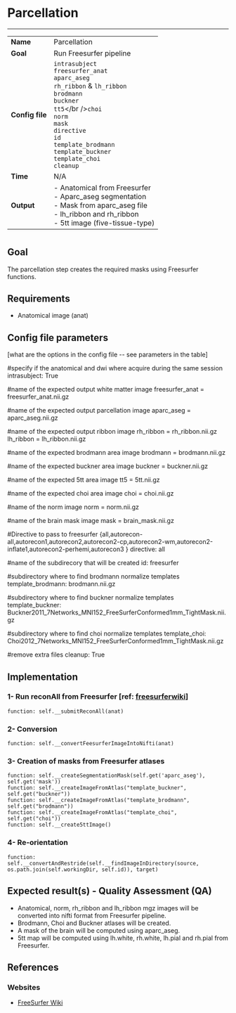 # Parcellation
---

|                |                                                       |
|----------------|-------------------------------------------------------|
|**Name**        | Parcellation                                          |
|**Goal**        | Run Freesurfer pipeline                               |
|**Config file** | `intrasubject` <br />`freesurfer_anat`<br />`aparc_aseg`<br />`rh_ribbon` & `lh_ribbon`<br /> `brodmann`<br />`buckner`<br />`tt5`</br />`choi`<br />`norm`<br />`mask`<br />`directive`<br />`id`<br />`template_brodmann` <br />`template_buckner`<br />`template_choi`<br />`cleanup` |
|**Time**        | N/A                                                   |
|**Output**      | - Anatomical from Freesurfer <br> - Aparc_aseg segmentation <br> - Mask from aparc_aseg file <br> - lh_ribbon and rh_ribbon <br> - 5tt image (five-tissue-type)|

#

## Goal

The parcellation step creates the required masks using Freesurfer functions.

## Requirements

- Anatomical image (anat)

## Config file parameters

[what are the options in the config file -- see parameters in the table]

#specify if the anatomical and dwi where acquire during the same session
intrasubject: True

#name of the expected output white matter image
freesurfer_anat = freesurfer_anat.nii.gz

#name of the expected output parcellation image
aparc_aseg = aparc_aseg.nii.gz

#name of the expected output ribbon image
rh_ribbon = rh_ribbon.nii.gz
lh_ribbon = lh_ribbon.nii.gz

#name of the expected brodmann area image
brodmann = brodmann.nii.gz

#name of the expected buckner area image
buckner = buckner.nii.gz

#name of the expected 5tt area image
tt5 = 5tt.nii.gz

#name of the expected choi area image
choi = choi.nii.gz

#name of the norm image
norm = norm.nii.gz

#name of the brain mask image
mask = brain_mask.nii.gz

#Directive to pass to freesurfer {all,autorecon-all,autorecon1,autorecon2,autorecon2-cp,autorecon2-wm,autorecon2-inflate1,autorecon2-perhemi,autorecon3 }
directive: all

#name of the subdirecory that will be created
id: freesurfer

#subdirectory where to find brodmann normalize templates
template_brodmann: brodmann.nii.gz

#subdirectory where to find buckner normalize templates
template_buckner: Buckner2011_7Networks_MNI152_FreeSurferConformed1mm_TightMask.nii.gz

#subdirectory where to find choi normalize templates
template_choi: Choi2012_7Networks_MNI152_FreeSurferConformed1mm_TightMask.nii.gz

#remove extra files
cleanup: True

## Implementation

### 1- Run reconAll from Freesurfer [ref: [freesurferwiki](#wikiFS)]

```{.python}
function: self.__submitReconAll(anat)
```

### 2- Conversion

```{.python}
function: self.__convertFeesurferImageIntoNifti(anat)
```

### 3- Creation of masks from Freesurfer atlases

```{.python}
function: self.__createSegmentationMask(self.get('aparc_aseg'), self.get('mask'))
function: self.__createImageFromAtlas("template_buckner", self.get("buckner"))
function: self.__createImageFromAtlas("template_brodmann", self.get("brodmann"))
function: self.__createImageFromAtlas("template_choi", self.get("choi"))
function: self.__create5ttImage()
```

### 4- Re-orientation

```{.python}
function: self.__convertAndRestride(self.__findImageInDirectory(source, os.path.join(self.workingDir, self.id)), target)
```

## Expected result(s) - Quality Assessment (QA)

- Anatomical, norm, rh_ribbon and lh_ribbon mgz images will be converted into nifti format from Freesurfer pipeline.
- Brodmann, Choi and Buckner atlases will be created.
- A mask of the brain will be computed using aparc_aseg.
- 5tt map will be computed using lh.white, rh.white, lh.pial and rh.pial from Freesurfer.

## References

### Websites

- <a name="wikiFS"></a>[FreeSurfer Wiki](http://freesurfer.net/fswiki)
